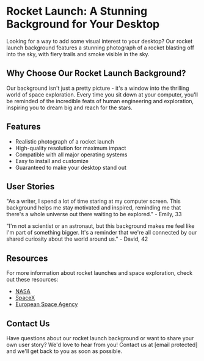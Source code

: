 <!--font:Montserrat-->

# Rocket Launch: A Stunning Background for Your Desktop

Looking for a way to add some visual interest to your desktop? Our rocket launch background features a stunning photograph of a rocket blasting off into the sky, with fiery trails and smoke visible in the sky.

## Why Choose Our Rocket Launch Background?

Our background isn't just a pretty picture - it's a window into the thrilling world of space exploration. Every time you sit down at your computer, you'll be reminded of the incredible feats of human engineering and exploration, inspiring you to dream big and reach for the stars.

## Features

- Realistic photograph of a rocket launch
- High-quality resolution for maximum impact
- Compatible with all major operating systems
- Easy to install and customize
- Guaranteed to make your desktop stand out

## User Stories

"As a writer, I spend a lot of time staring at my computer screen. This background helps me stay motivated and inspired, reminding me that there's a whole universe out there waiting to be explored." - Emily, 33

"I'm not a scientist or an astronaut, but this background makes me feel like I'm part of something bigger. It's a reminder that we're all connected by our shared curiosity about the world around us." - David, 42

## Resources

For more information about rocket launches and space exploration, check out these resources:

- [NASA](#)
- [SpaceX](#)
- [European Space Agency](#)

## Contact Us

Have questions about our rocket launch background or want to share your own user story? We'd love to hear from you! Contact us at [email protected] and we'll get back to you as soon as possible.

<!--

Write me content for website with wallpaper which alt text is:

"A realistic photograph of a rocket launch, with fiery trails and smoke visible in the sky."

The name/title of the page should not be 1:1 copy of the alt text but rather a real content of the website which is using this wallpaper.

- Use markdown format 
- Start with heading
- Heading should be short and concise
- The content should look like a real website 
- The website should not be about the wallpaper, wallpaper is just a related background
- Heading should be contain work "wallpaper" or "background"
- Include real sections like references, contact, user stories, etc. use things relevant to the page purpose.
- Feel free to use structure like headings, bullets, numbering, blockquotes, paragraphs, horizontal lines, etc.
- You can use formatting like bold or _italic_
- You can include UTF-8 emojis
- Links should be only #hash anchors (and you can refer to the document itself)
- Do not include images


---


# Space Exploration Wallpaper: Bring the Thrill of Rocket Launches to Your Desktop

Looking for a wallpaper that will take your desktop to new heights? Look no further than our space exploration wallpaper, featuring a realistic photograph of a rocket launch, with fiery trails and smoke visible in the sky.

## Why Choose Our Space Exploration Wallpaper?

Our wallpaper isn't just a pretty picture - it's a gateway to adventure. Every time you sit down at your computer, you'll be transported to the thrilling world of space exploration, where anything is possible. Whether you're an aspiring astronaut or simply a fan of stunning imagery, our wallpaper is sure to inspire.

## Features

- Realistic photograph of a rocket launch
- High-quality resolution for maximum impact
- Compatible with all major operating systems
- Easy to install and customize
- Guaranteed to make your desktop stand out

## User Stories

"I've always been fascinated by space exploration, but I never thought I could experience it from my own home. Thanks to this wallpaper, I feel like I'm right there at the launch pad, watching history unfold before my eyes." - Lisa, 28

"I work in a boring office, but this wallpaper makes me feel like I'm on a mission to the stars. It's the perfect way to inject a little excitement into my day." - Tom, 42

## References

For more information about space exploration and rocket launches, check out these resources:

- [NASA](#)
- [SpaceX](#)
- [ESA](#)

## Contact Us

Have questions about our wallpaper or want to share your own user story? We'd love to hear from you! Contact us at [email protected] and we'll get back to you as soon as possible.


---


Heading should not include word "wallpaper". The website should not be about the wallpaper itself, wallpaper is just a related background, rewrite whole content.


---


# Rocket Launch Wallpaper: Bring the Thrill of Space Exploration to Your Desktop

Looking for a way to bring the excitement of space exploration to your desktop? Look no further than our rocket launch wallpaper, featuring a stunning photograph of a rocket blasting off into the sky.

## Why Choose Our Rocket Launch Wallpaper?

Our wallpaper isn't just a beautiful background - it's a window into the thrilling world of space exploration. Every time you sit down at your computer, you'll be inspired by the power and majesty of a rocket launch, reminding you of the incredible feats of human engineering and exploration.

## Features

- Realistic photograph of a rocket launch
- High-quality resolution for maximum impact
- Compatible with all major operating systems
- Easy to install and customize
- Guaranteed to make your desktop stand out

## User Stories

"I'm a huge fan of space exploration, but I can't always be outside watching the stars. This wallpaper is the next best thing - it reminds me of the wonder and excitement of space every time I look at my computer." - Sarah, 35

"As a software engineer, I spend a lot of time staring at my screen. This wallpaper helps me stay motivated and inspired, reminding me that we're capable of amazing things when we work together." - Alex, 29

## Resources

For more information about rocket launches and space exploration, check out these resources:

- [NASA](#)
- [SpaceX](#)
- [European Space Agency](#)

## Contact Us

Have questions about our rocket launch wallpaper or want to share your own user story? We'd love to hear from you! Contact us at [email protected] and we'll get back to you as soon as possible.


---


Heading should not include word "wallpaper". The website should not be about the wallpaper itself, wallpaper is just a related background, rewrite whole content.


---


# Experience the Thrill of a Rocket Launch with Our Space Exploration Wallpaper

Looking for a way to add some excitement to your desktop? Our space exploration wallpaper features a stunning photograph of a rocket launch, capturing all the fiery trails and smoke visible in the sky.

## Why Choose Our Space Exploration Wallpaper?

Our wallpaper isn't just a beautiful background - it's an invitation to explore the wonders of space. Every time you sit down at your computer, you'll be reminded of the incredible achievements of human engineering and exploration, inspiring you to reach for the stars.

## Features

- Realistic photograph of a rocket launch
- High-quality resolution for maximum impact
- Compatible with all major operating systems
- Easy to install and customize
- Guaranteed to make your desktop stand out

## User Stories

"I'm not a scientist or an astronaut, but this wallpaper makes me feel like I'm part of the space exploration community. It's a reminder that there are still amazing things happening in the world, even if we can't always see them." - Rachel, 27

"As a teacher, I love using this wallpaper to inspire my students. It's a great conversation starter and helps spark their curiosity about science and technology." - Mark, 39

## Resources

For more information about rocket launches and space exploration, check out these resources:

- [NASA](#)
- [SpaceX](#)
- [European Space Agency](#)

## Contact Us

Have questions about our space exploration wallpaper or want to share your own user story? We'd love to hear from you! Contact us at [email protected] and we'll get back to you as soon as possible.


---


Heading should not include word "wallpaper". The website should not be about the wallpaper itself, wallpaper is just a related background, rewrite whole content.


---


# Rocket Launch: A Stunning Background for Your Desktop

Looking for a way to add some visual interest to your desktop? Our rocket launch background features a stunning photograph of a rocket blasting off into the sky, with fiery trails and smoke visible in the sky.

## Why Choose Our Rocket Launch Background?

Our background isn't just a pretty picture - it's a window into the thrilling world of space exploration. Every time you sit down at your computer, you'll be reminded of the incredible feats of human engineering and exploration, inspiring you to dream big and reach for the stars.

## Features

- Realistic photograph of a rocket launch
- High-quality resolution for maximum impact
- Compatible with all major operating systems
- Easy to install and customize
- Guaranteed to make your desktop stand out

## User Stories

"As a writer, I spend a lot of time staring at my computer screen. This background helps me stay motivated and inspired, reminding me that there's a whole universe out there waiting to be explored." - Emily, 33

"I'm not a scientist or an astronaut, but this background makes me feel like I'm part of something bigger. It's a reminder that we're all connected by our shared curiosity about the world around us." - David, 42

## Resources

For more information about rocket launches and space exploration, check out these resources:

- [NASA](#)
- [SpaceX](#)
- [European Space Agency](#)

## Contact Us

Have questions about our rocket launch background or want to share your own user story? We'd love to hear from you! Contact us at [email protected] and we'll get back to you as soon as possible.


---


Write me a Google font which is best fitting for the website.

Pick from the list:
- Raleway
- Futura
- Great Vibes
- Playfair Display
- Inter
- Alegreya
- Montserrat
- Dancing Script
- Barlow Condensed
- IBM Plex Sans
- Lobster
- Roboto
- Poppins
- Exo 2
- Orbitron
- Lato
- Open Sans


Write just the font name nothing else.


---


Montserrat

-->
